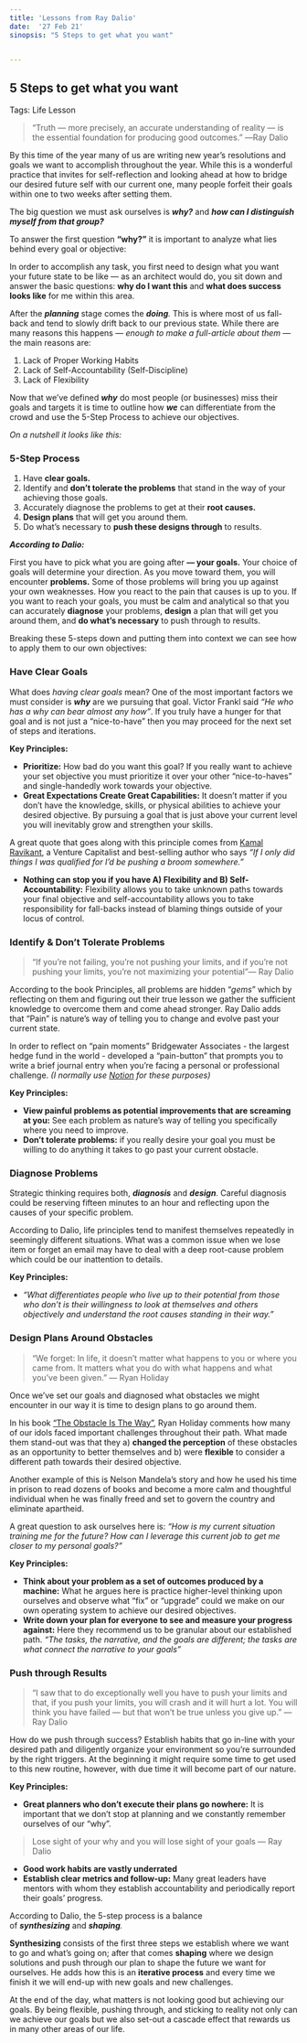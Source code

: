 ```yaml
---
title: 'Lessons from Ray Dalio'
date:  '27 Feb 21'
sinopsis: "5 Steps to get what you want"


---
```




## 5 Steps to get what you want


Tags: Life Lesson


> “Truth — more precisely, an accurate understanding of reality — is the essential foundation for producing good outcomes.” ―Ray Dalio

By this time of the year many of us are writing new year’s resolutions and goals we want to accomplish throughout the year. While this is a wonderful practice that invites for self-reflection and looking ahead at how to bridge our desired future self with our current one, many people forfeit their goals within one to two weeks after setting them.

The big question we must ask ourselves is ***why?*** and ***how can I distinguish myself from that group?***

To answer the first question **“why?”** it is important to analyze what lies behind every goal or objective:

In order to accomplish any task, you first need to design what you want your future state to be like — as an architect would do, you sit down and answer the basic questions: **why do I want this** and **what does success looks like** for me within this area.

After the ***planning*** stage comes the ***doing**.* This is where most of us fall-back and tend to slowly drift back to our previous state. While there are many reasons this happens — *enough to make a full-article about them* — the main reasons are:

1. Lack of Proper Working Habits
2. Lack of Self-Accountability (Self-Discipline)
3. Lack of Flexibility

Now that we’ve defined ***why*** do most people (or businesses) miss their goals and targets it is time to outline how ***we*** can differentiate from the crowd and use the 5-Step Process to achieve our objectives.

*On a nutshell it looks like this:*

### **5-Step Process**

1. Have **clear goals.**
2. Identify and **don’t tolerate the problems** that stand in the way of your achieving those goals.
3. Accurately diagnose the problems to get at their **root causes.**
4. **Design plans** that will get you around them.
5. Do what’s necessary to **push these designs through** to results.

***According to Dalio:***

First you have to pick what you are going after **— your goals.** Your choice of goals will determine your direction. As you move toward them, you will encounter **problems.** Some of those problems will bring you up against your own weaknesses. How you react to the pain that causes is up to you. If you want to reach your goals, you must be calm and analytical so that you can accurately **diagnose** your problems, **design** a plan that will get you around them, and **do what’s necessary** to push through to results.

Breaking these 5-steps down and putting them into context we can see how to apply them to our own objectives:

### **Have Clear Goals**

What does *having clear goals* mean? One of the most important factors we must consider is ***why*** are we pursuing that goal. Victor Frankl said *“He who has a why can bear almost any how”*. If you truly have a hunger for that goal and is not just a “nice-to-have” then you may proceed for the next set of steps and iterations.

**Key Principles:**

- **Prioritize:** How bad do you want this goal? If you really want to achieve your set objective you must prioritize it over your other “nice-to-haves” and single-handedly work towards your objective.
- **Great Expectations Create Great Capabilities:** It doesn’t matter if you don’t have the knowledge, skills, or physical abilities to achieve your desired objective. By pursuing a goal that is just above your current level you will inevitably grow and strengthen your skills.

A great quote that goes along with this principle comes from [Kamal Ravikant](https://www.facebook.com/kamal), a Venture Capitalist and best-selling author who says *“If I only did things I was qualified for I’d be pushing a broom somewhere.”*

- **Nothing can stop you if you have A) Flexibility and B) Self-Accountability:** Flexibility allows you to take unknown paths towards your final objective and self-accountability allows you to take responsibility for fall-backs instead of blaming things outside of your locus of control.

### **Identify & Don’t Tolerate Problems**

> “If you’re not failing, you’re not pushing your limits, and if you’re not pushing your limits, you’re not maximizing your potential”― Ray Dalio

According to the book Principles, all problems are hidden “*gems*” which by reflecting on them and figuring out their true lesson we gather the sufficient knowledge to overcome them and come ahead stronger. Ray Dalio adds that “Pain” is nature’s way of telling you to change and evolve past your current state.

In order to reflect on “pain moments” Bridgewater Associates - the largest hedge fund in the world - developed a “pain-button” that prompts you to write a brief journal entry when you’re facing a personal or professional challenge. *(I normally use [Notion](http://notion.so/) for these purposes)*

**Key Principles:**

- **View painful problems as potential improvements that are screaming at you:** See each problem as nature’s way of telling you specifically where you need to improve.
- **Don’t tolerate problems:** if you really desire your goal you must be willing to do anything it takes to go past your current obstacle.

### **Diagnose Problems**

Strategic thinking requires both, ***diagnosis*** and ***design***. Careful diagnosis could be reserving fifteen minutes to an hour and reflecting upon the causes of your specific problem.

According to Dalio, life principles tend to manifest themselves repeatedly in seemingly different situations. What was a common issue when we lose item or forget an email may have to deal with a deep root-cause problem which could be our inattention to details.

**Key Principles:**

- *“What differentiates people who live up to their potential from those who don’t is their willingness to look at themselves and others objectively and understand the root causes standing in their way.”*

### **Design Plans Around Obstacles**

> “We forget: In life, it doesn’t matter what happens to you or where you came from. It matters what you do with what happens and what you’ve been given.” — Ryan Holiday

Once we’ve set our goals and diagnosed what obstacles we might encounter in our way it is time to design plans to go around them.

In his book [“The Obstacle Is The Way”](https://www.amazon.com/dp/B00G3L1B8K/ref=dp-kindle-redirect?_encoding=UTF8&btkr=1), Ryan Holiday comments how many of our idols faced important challenges throughout their path. What made them stand-out was that they a) **changed the perception** of these obstacles as an opportunity to better themselves and b) were **flexible** to consider a different path towards their desired objective.

Another example of this is Nelson Mandela’s story and how he used his time in prison to read dozens of books and become a more calm and thoughtful individual when he was finally freed and set to govern the country and eliminate apartheid.

A great question to ask ourselves here is: *“How is my current situation training me for the future? How can I leverage this current job to get me closer to my personal goals?”*

**Key Principles:**

- **Think about your problem as a set of outcomes produced by a machine:** What he argues here is practice higher-level thinking upon ourselves and observe what “fix” or “upgrade” could we make on our own operating system to achieve our desired objectives.
- **Write down your plan for everyone to see and measure your progress against:** Here they recommend us to be granular about our established path. *“The tasks, the narrative, and the goals are different; the tasks are what connect the narrative to your goals”*

### **Push through Results**

> “I saw that to do exceptionally well you have to push your limits and that, if you push your limits, you will crash and it will hurt a lot. You will think you have failed — but that won’t be true unless you give up.” ― Ray Dalio

How do we push through success? Establish habits that go in-line with your desired path and diligently organize your environment so you’re surrounded by the right triggers. At the beginning it might require some time to get used to this new routine, however, with due time it will become part of our nature.

**Key Principles:**

- **Great planners who don’t execute their plans go nowhere:** It is important that we don’t stop at planning and we constantly remember ourselves of our “why”.

> Lose sight of your why and you will lose sight of your goals — Ray Dalio

- **Good work habits are vastly underrated**
- **Establish clear metrics and follow-up:** Many great leaders have mentors with whom they establish accountability and periodically report their goals’ progress.

According to Dalio, the 5-step process is a balance of ***synthesizing*** and ***shaping**.*

**Synthesizing** consists of the first three steps we establish where we want to go and what’s going on; after that comes **shaping** where we design solutions and push through our plan to shape the future we want for ourselves. He adds how this is an **iterative process** and every time we finish it we will end-up with new goals and new challenges.

At the end of the day, what matters is not looking good but achieving our goals. By being flexible, pushing through, and sticking to reality not only can we achieve our goals but we also set-out a cascade effect that rewards us in many other areas of our life.